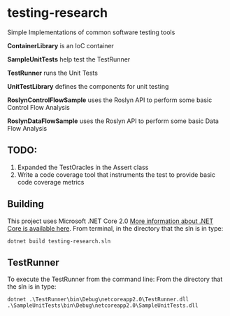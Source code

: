 # testing-research
Simple Implementations of common software testing tools

**ContainerLibrary** is an IoC container

**SampleUnitTests** help test the TestRunner

**TestRunner** runs the Unit Tests

**UnitTestLibrary** defines the components for unit testing

**RoslynControlFlowSample** uses the Roslyn API to perform some basic Control Flow Analysis

**RoslynDataFlowSample** uses the Roslyn API to perform some basic Data Flow Analysis

## TODO:
1. Expanded the TestOracles in the Assert class
2. Write a code coverage tool that instruments the test to provide basic code coverage metrics

## Building
This project uses Microsoft .NET Core 2.0 [More information about .NET Core is available here](https://blogs.msdn.microsoft.com/dotnet/2017/08/14/announcing-net-core-2-0/). From terminal, in the directory that the sln is in type: 

```
dotnet build testing-research.sln
```

## TestRunner
To execute the TestRunner from the command line:
From the directory that the sln is in type: 

```
dotnet .\TestRunner\bin\Debug\netcoreapp2.0\TestRunner.dll .\SampleUnitTests\bin\Debug\netcoreapp2.0\SampleUnitTests.dll
```
